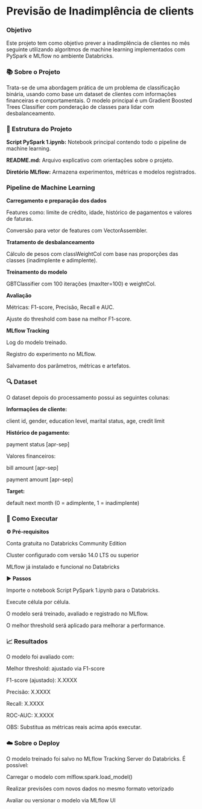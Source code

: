 # Previsão de Inadimplência de clients

### Objetivo 

Este projeto tem como objetivo prever a inadimplência de clientes no mês seguinte utilizando algoritmos de machine learning implementados com PySpark e MLflow no ambiente Databricks.

### 📚 Sobre o Projeto

Trata-se de uma abordagem prática de um problema de classificação binária, usando como base um dataset de clientes com informações financeiras e comportamentais. O modelo principal é um Gradient Boosted Trees Classifier com ponderação de classes para lidar com desbalanceamento.

### 📁 Estrutura do Projeto

**Script PySpark 1.ipynb:** Notebook principal contendo todo o pipeline de machine learning.

**README.md:** Arquivo explicativo com orientações sobre o projeto.

**Diretório MLflow:** Armazena experimentos, métricas e modelos registrados.

### Pipeline de Machine Learning

**Carregamento e preparação dos dados**

Features como: limite de crédito, idade, histórico de pagamentos e valores de faturas.

Conversão para vetor de features com VectorAssembler.

**Tratamento de desbalanceamento**

Cálculo de pesos com classWeightCol com base nas proporções das classes (inadimplente e adimplente).

**Treinamento do modelo**

GBTClassifier com 100 iterações (maxIter=100) e weightCol.

**Avaliação**

Métricas: F1-score, Precisão, Recall e AUC.

Ajuste do threshold com base na melhor F1-score.

**MLflow Tracking**

Log do modelo treinado.

Registro do experimento no MLflow.

Salvamento dos parâmetros, métricas e artefatos.

### 🔍 Dataset

O dataset depois do processamento possui as seguintes colunas:

**Informações de cliente:**

client id, gender, education level, marital status, age, credit limit

**Histórico de pagamento:**

payment status [apr-sep]

Valores financeiros:

bill amount [apr-sep]

payment amount [apr-sep]

**Target:**

default next month (0 = adimplente, 1 = inadimplente)

### 💾 Como Executar

**⚙️ Pré-requisitos**

Conta gratuita no Databricks Community Edition

Cluster configurado com versão 14.0 LTS ou superior

MLflow já instalado e funcional no Databricks

**▶️ Passos**

Importe o notebook Script PySpark 1.ipynb para o Databricks.

Execute célula por célula.

O modelo será treinado, avaliado e registrado no MLflow.

O melhor threshold será aplicado para melhorar a performance.

### 📈 Resultados

O modelo foi avaliado com:

Melhor threshold: ajustado via F1-score

F1-score (ajustado): X.XXXX

Precisão: X.XXXX

Recall: X.XXXX

ROC-AUC: X.XXXX

OBS: Substitua as métricas reais acima após executar.

### ☁️ Sobre o Deploy

O modelo treinado foi salvo no MLflow Tracking Server do Databricks. É possível:

Carregar o modelo com mlflow.spark.load_model()

Realizar previsões com novos dados no mesmo formato vetorizado

Avaliar ou versionar o modelo via MLflow UI

